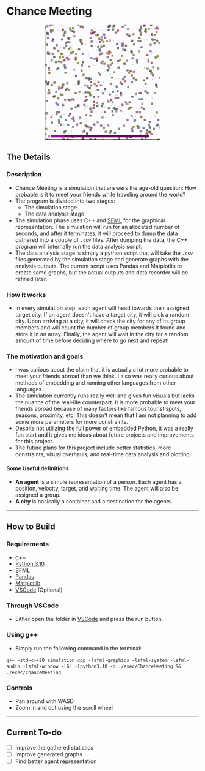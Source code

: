 # Chance Meeting

<p align="center">
  <img src="./ChanceMeeting.gif" />
</p>

## The Details

### Description

- Chance Meeting is a simulation that answers the age-old question: How probable is it to meet your friends while traveling around the world?
- The program is divided into two stages:  
  - The simulation stage
  - The data analysis stage
- The simulation phase uses C++ and [SFML](https://www.sfml-dev.org/) for the graphical representation. The simulation will run for an allocated number of seconds, and after it terminates, it will proceed to dump the data gathered into a couple of `.csv` files. After dumping the data, the C++ program will internally run the data analysis script.
- The data analysis stage is simply a python script that will take the `.csv` files generated by the simulation stage and generate graphs with the analysis outputs. The current script uses Pandas and Matplotlib to create some graphs, but the actual outputs and data recorder will be refined later.

### How it works

- In every simulation step, each agent will head towards their assigned target city. If an agent doesn't have a target city, it will pick a random city. Upon arriving at a city, it will check the city for any of its group members and will count the number of group members it found and store it in an array. Finally, the agent will wait in the city for a random amount of time before deciding where to go next and repeat!

### The motivation and goals

- I was curious about the claim that it is actually a lot more probable to meet your friends abroad than we think. I also was really curious about methods of embedding and running other languages from other languages.
- The simulation currently runs really well and gives fun visuals but lacks the nuance of the real-life counterpart. It is more probable to meet your friends abroad because of many factors like famous tourist spots, seasons, proximity, etc. This doesn't mean that I am not planning to add some more parameters for more constraints.
- Despite not utilizing the full power of embedded Python, it was a really fun start and it gives me ideas about future projects and improvements for this project.
- The future plans for this project include better statistics, more constraints, visual overhauls, and real-time data analysis and plotting.

#### Some Useful definitions

- **An agent** is a simple representation of a person. Each agent has a position, velocity, target, and waiting time. The agent will also be assigned a group.
- **A city** is basically a container and a destination for the agents.

---

## How to Build

### Requirements

- g++
- [Python 3.10](https://www.python.org/downloads/release/python-3100/)
- [SFML](https://www.sfml-dev.org/)
- [Pandas](https://pandas.pydata.org/)
- [Matplotlib](https://matplotlib.org/)
- [VSCode](https://code.visualstudio.com/download) (Optional)

### Through VSCode

- Either open the folder in [VSCode](https://code.visualstudio.com/download) and press the run button.

### Using g++

- Simply run the following command in the terminal:

```shell
g++ -std=c++20 simulation.cpp -lsfml-graphics -lsfml-system -lsfml-audio -lsfml-window -lGL -lpython3.10 -o ./exec/ChanceMeeting && ./exec/ChanceMeeting

```

### Controls

- Pan around with WASD
- Zoom in and out using the scroll wheel

---

## Current To-do

- [ ] Improve the gathered statistics
- [ ] Improve generated graphs
- [ ] Find better agent representation
